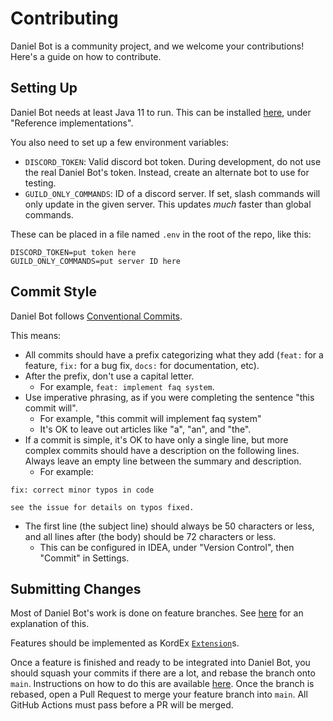 # Contributing
Daniel Bot is a community project, and we welcome your contributions! Here's a guide on how to contribute.

## Setting Up
Daniel Bot needs at least Java 11 to run. This can be installed [here](https://jdk.java.net/), under "Reference
implementations".

You also need to set up a few environment variables:
- `DISCORD_TOKEN`: Valid discord bot token. During development, do not use the real Daniel Bot's token. Instead, create an alternate bot to use for
testing.
- `GUILD_ONLY_COMMANDS`: ID of a discord server. If set, slash commands will only update in the given server. This updates *much* faster than global
commands.

These can be placed in a file named `.env` in the root of the repo, like this:
```
DISCORD_TOKEN=put token here
GUILD_ONLY_COMMANDS=put server ID here
```

## Commit Style
Daniel Bot follows [Conventional Commits](https://www.conventionalcommits.org/en/v1.0.0/).

This means:

- All commits should have a prefix categorizing what they add (`feat:` for a feature, `fix:` for a 
  bug fix, `docs:` for documentation, etc).
- After the prefix, don't use a capital letter.
  - For example, `feat: implement faq system`.
- Use imperative phrasing, as if you were completing the sentence "this commit will".
  - For example, "this commit will implement faq system"
  - It's OK to leave out articles like "a", "an", and "the".
- If a commit is simple, it's OK to have only a single line, but more complex commits should have a description on the
  following lines. Always leave an empty line between the summary and description.
  - For example:
```
fix: correct minor typos in code

see the issue for details on typos fixed.
```
- The first line (the subject line) should always be 50 characters or less, and all lines after (the body) should be 72
  characters or less.
  - This can be configured in IDEA, under "Version Control", then "Commit" in Settings.

## Submitting Changes
Most of Daniel Bot's work is done on feature branches. See [here](/docs/branches.md) for an explanation of this.

Features should be implemented as KordEx [`Extension`](https://kordex.kotlindiscord.com/latest/concepts/extensions/)s.

Once a feature is finished and ready to be integrated into Daniel Bot, you should squash your commits if there are a
lot, and rebase the branch onto `main`. Instructions on how to do this are available
[here](/docs/rebase-and-squash.md). Once the branch is rebased, open a Pull Request to merge your feature branch
into `main`. All GitHub Actions must pass before a PR will be merged.
